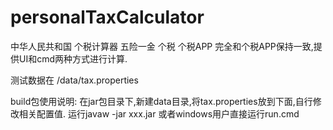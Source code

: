 # personalTaxCalculator
中华人民共和国 个税计算器 五险一金  个税 个税APP
完全和个税APP保持一致,提供UI和cmd两种方式进行计算.

测试数据在 /data/tax.properties

build包使用说明:
在jar包目录下,新建data目录,将tax.properties放到下面,自行修改相关配置值.
运行javaw -jar xxx.jar 
或者windows用户直接运行run.cmd

